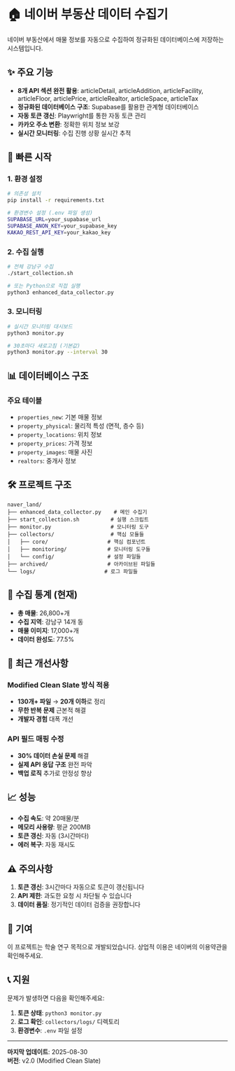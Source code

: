 # 🏠 네이버 부동산 데이터 수집기

네이버 부동산에서 매물 정보를 자동으로 수집하여 정규화된 데이터베이스에 저장하는 시스템입니다.

## ✨ 주요 기능

- **8개 API 섹션 완전 활용**: articleDetail, articleAddition, articleFacility, articleFloor, articlePrice, articleRealtor, articleSpace, articleTax
- **정규화된 데이터베이스 구조**: Supabase를 활용한 관계형 데이터베이스
- **자동 토큰 갱신**: Playwright를 통한 자동 토큰 관리
- **카카오 주소 변환**: 정확한 위치 정보 보강
- **실시간 모니터링**: 수집 진행 상황 실시간 추적

## 🚀 빠른 시작

### 1. 환경 설정

```bash
# 의존성 설치
pip install -r requirements.txt

# 환경변수 설정 (.env 파일 생성)
SUPABASE_URL=your_supabase_url
SUPABASE_ANON_KEY=your_supabase_key  
KAKAO_REST_API_KEY=your_kakao_key
```

### 2. 수집 실행

```bash
# 전체 강남구 수집
./start_collection.sh

# 또는 Python으로 직접 실행
python3 enhanced_data_collector.py
```

### 3. 모니터링

```bash
# 실시간 모니터링 대시보드
python3 monitor.py

# 30초마다 새로고침 (기본값)
python3 monitor.py --interval 30
```

## 📊 데이터베이스 구조

### 주요 테이블
- `properties_new`: 기본 매물 정보
- `property_physical`: 물리적 특성 (면적, 층수 등)
- `property_locations`: 위치 정보
- `property_prices`: 가격 정보
- `property_images`: 매물 사진
- `realtors`: 중개사 정보

## 🛠️ 프로젝트 구조

```
naver_land/
├── enhanced_data_collector.py    # 메인 수집기
├── start_collection.sh          # 실행 스크립트
├── monitor.py                   # 모니터링 도구
├── collectors/                  # 핵심 모듈들
│   ├── core/                   # 핵심 컴포넌트
│   ├── monitoring/             # 모니터링 도구들
│   └── config/                 # 설정 파일들
├── archived/                   # 아카이브된 파일들
└── logs/                      # 로그 파일들
```

## 🎯 수집 통계 (현재)

- **총 매물**: 26,800+개
- **수집 지역**: 강남구 14개 동
- **매물 이미지**: 17,000+개
- **데이터 완성도**: 77.5%

## 🔧 최근 개선사항

### Modified Clean Slate 방식 적용
- **130개+ 파일** → **20개 이하**로 정리
- **무한 반복 문제** 근본적 해결
- **개발자 경험** 대폭 개선

### API 필드 매핑 수정
- **30% 데이터 손실 문제** 해결
- **실제 API 응답 구조** 완전 파악
- **백업 로직** 추가로 안정성 향상

## 📈 성능

- **수집 속도**: 약 20매물/분
- **메모리 사용량**: 평균 200MB
- **토큰 갱신**: 자동 (3시간마다)
- **에러 복구**: 자동 재시도

## ⚠️ 주의사항

1. **토큰 갱신**: 3시간마다 자동으로 토큰이 갱신됩니다
2. **API 제한**: 과도한 요청 시 차단될 수 있습니다
3. **데이터 품질**: 정기적인 데이터 검증을 권장합니다

## 🤝 기여

이 프로젝트는 학술 연구 목적으로 개발되었습니다. 
상업적 이용은 네이버의 이용약관을 확인해주세요.

## 📞 지원

문제가 발생하면 다음을 확인해주세요:

1. **토큰 상태**: `python3 monitor.py`
2. **로그 확인**: `collectors/logs/` 디렉토리
3. **환경변수**: `.env` 파일 설정

---

**마지막 업데이트**: 2025-08-30  
**버전**: v2.0 (Modified Clean Slate)
